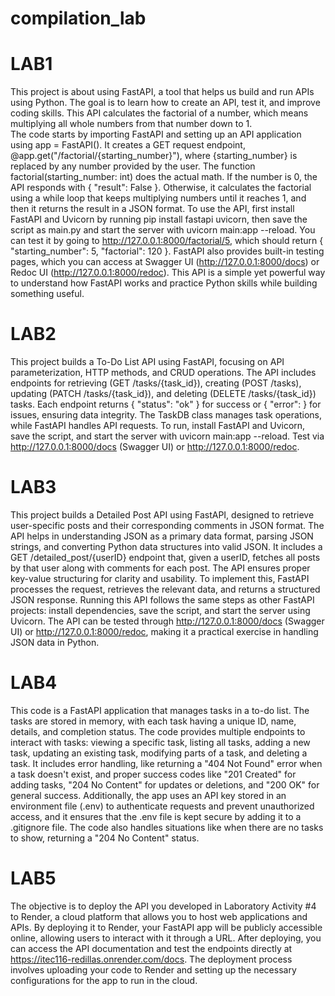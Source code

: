 # compilation_lab
 
# LAB1
This project is about using FastAPI, a tool that helps us build and run APIs using Python. The goal is to learn how to create an API, test it, and improve coding skills. 
This API calculates the factorial of a number, which means multiplying all whole numbers from that number down to 1.  
The code starts by importing FastAPI and setting up an API application using app = FastAPI(). 
It creates a GET request endpoint, @app.get("/factorial/{starting_number}"), where {starting_number} is replaced by any number provided by the user. 
The function factorial(starting_number: int) does the actual math. If the number is 0, the API responds with { "result": False }. 
Otherwise, it calculates the factorial using a while loop that keeps multiplying numbers until it reaches 1, and then it returns the result in a JSON format. 
To use the API, first install FastAPI and Uvicorn by running pip install fastapi uvicorn, then save the script as main.py and start the server with uvicorn main:app --reload. 
You can test it by going to http://127.0.0.1:8000/factorial/5, which should return { "starting_number": 5, "factorial": 120 }. 
FastAPI also provides built-in testing pages, which you can access at Swagger UI (http://127.0.0.1:8000/docs) or Redoc UI (http://127.0.0.1:8000/redoc). 
This API is a simple yet powerful way to understand how FastAPI works and practice Python skills while building something useful.

# LAB2
This project builds a To-Do List API using FastAPI, focusing on API parameterization, HTTP methods, and CRUD operations. 
The API includes endpoints for retrieving (GET /tasks/{task_id}), creating (POST /tasks), updating (PATCH /tasks/{task_id}), and deleting (DELETE /tasks/{task_id}) tasks. 
Each endpoint returns { "status": "ok" } for success or { "error": <error message> } for issues, ensuring data integrity. 
The TaskDB class manages task operations, while FastAPI handles API requests. 
To run, install FastAPI and Uvicorn, save the script, and start the server with uvicorn main:app --reload. 
Test via http://127.0.0.1:8000/docs (Swagger UI) or http://127.0.0.1:8000/redoc.

# LAB3
This project builds a Detailed Post API using FastAPI, designed to retrieve user-specific posts and their corresponding comments in JSON format. 
The API helps in understanding JSON as a primary data format, parsing JSON strings, and converting Python data structures into valid JSON. 
It includes a GET /detailed_post/{userID} endpoint that, given a userID, fetches all posts by that user along with comments for each post. 
The API ensures proper key-value structuring for clarity and usability. 
To implement this, FastAPI processes the request, retrieves the relevant data, and returns a structured JSON response. 
Running this API follows the same steps as other FastAPI projects: install dependencies, save the script, and start the server using Uvicorn. 
The API can be tested through http://127.0.0.1:8000/docs (Swagger UI) or http://127.0.0.1:8000/redoc, making it a practical exercise in handling JSON data in Python.

# LAB4
This code is a FastAPI application that manages tasks in a to-do list. 
The tasks are stored in memory, with each task having a unique ID, name, details, and completion status. 
The code provides multiple endpoints to interact with tasks: viewing a specific task, listing all tasks, adding a new task, updating an existing task, modifying parts of a task, and deleting a task. 
It includes error handling, like returning a "404 Not Found" error when a task doesn't exist, and proper success codes like "201 Created" for adding tasks, "204 No Content" for updates or deletions, and "200 OK" for general success. 
Additionally, the app uses an API key stored in an environment file (.env) to authenticate requests and prevent unauthorized access, and it ensures that the .env file is kept secure by adding it to a .gitignore file. 
The code also handles situations like when there are no tasks to show, returning a "204 No Content" status.

# LAB5
The objective is to deploy the API you developed in Laboratory Activity #4 to Render, a cloud platform that allows you to host web applications and APIs. 
By deploying it to Render, your FastAPI app will be publicly accessible online, allowing users to interact with it through a URL. 
After deploying, you can access the API documentation and test the endpoints directly at https://itec116-redillas.onrender.com/docs. 
The deployment process involves uploading your code to Render and setting up the necessary configurations for the app to run in the cloud.
